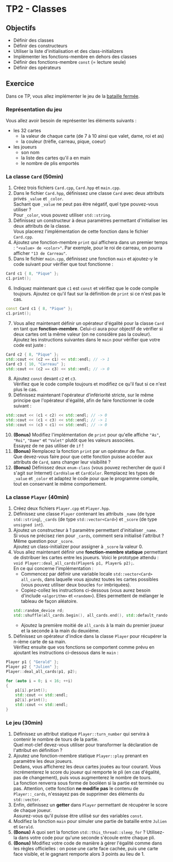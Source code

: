 # TP2 - Classes

## Objectifs

- Définir des classes
- Définir des constructeurs
- Utiliser la liste d'initialisation et des class-initializers
- Implémenter les fonctions-membre en dehors des classes
- Définir des fonctions-membre `const` (= lecture seule)
- Définir des opérateurs

## Exercice

Dans ce TP, vous allez implémenter le jeu de la [bataille fermée](https://www.youtube.com/watch?v=lS0dpe4GKTY).

### Représentation du jeu

Vous allez avoir besoin de représenter les éléments suivants :

- les 32 cartes
    - la valeur de chaque carte (de 7 à 10 ainsi que valet, dame, roi et as)
    - la couleur (trèfle, carreau, pique, coeur)
- les joueurs
    - son nom
    - la liste des cartes qu'il a en main
    - le nombre de plis emportés

### La classe `Card` (50min)

1. Créez trois fichiers `Card.cpp`, `Card.hpp` et `main.cpp`.
2. Dans le fichier `Card.hpp`, définissez une classe `Card` avec deux attributs privés `_value` et `_color`.  
Sachant que `_value` ne peut pas être négatif, quel type pouvez-vous utiliser ?  
Pour `_color`, vous pouvez utiliser `std::string`.
3. Définissez un constructeur à deux paramètres permettant d'initialiser les deux attributs de la classe.  
Vous placerez l'implémentation de cette fonction dans le fichier `Card.cpp`.
4. Ajoutez une fonction-membre `print` qui affichera dans un premier temps : `"<value> de <color>"`. Par exemple, pour le roi de carreau, on pourra afficher `"13 de Carreau"`.
5. Dans le fichier `main.cpp`, définissez une fonction `main` et ajoutez-y le code suivant pour vérifier que tout fonctionne :
```cpp
Card c1 { 8, "Pique" };
c1.print();
```
6. Indiquez maintenant que `c1` est `const` et vérifiez que le code compile toujours. Ajoutez ce qu'il faut sur la définition de `print` si ce n'est pas le cas.
```cpp
const Card c1 { 8, "Pique" };
c1.print();
```
7. Vous allez maintenant définir un opérateur d'égalité pour la classe `Card` en tant que **fonction-membre**. Celui-ci aura pour objectif de vérifier si deux cartes ont la même valeur (on ne considère pas la couleur).  
Ajoutez les instructions suivantes dans le `main` pour vérifier que votre code est juste :
```cpp
Card c2 { 8, "Pique" };
std::cout << (c2 == c1) << std::endl; // -> 1
Card c3 { 10, "Carreau" };
std::cout << (c2 == c3) << std::endl; // -> 0 
```
8. Ajoutez `const` devant `c2` et `c3`.  
Vérifiez que le code compile toujours et modifiez ce qu'il faut si ce n'est plus le cas.
9. Définissez maintenant l'opérateur d'infériorité stricte, sur le même principe que l'opérateur d'égalité, afin de faire fonctionner le code suivant :
```cpp
std::cout << (c1 < c2) << std::endl; // -> 0
std::cout << (c1 < c3) << std::endl; // -> 1
std::cout << (c3 < c1) << std::endl; // -> 0
```
10. **(Bonus)** Modifiez l'implémentation de `print` pour qu'elle affiche `"As"`, `"Roi"`, `"Dame"` et `"Valet"` plutôt que les valeurs associées.  
Essayez de ne pas utiliser de `if` !
11. **(Bonus)** Remplacez la fonction `print` par un opérateur de flux.  
Que devez-vous faire pour que cette fonction puisse accéder aux attributs de `Card`, sans changer leur visibilité ?
12. **(Bonus)** Définissez deux `enum-class` (vous pouvez rechercher de quoi il s'agit sur Internet) `CardValue` et `CardColor`.
Remplacez les types de `_value` et `_color` et adaptez le code pour que le programme compile, tout en conservant le même comportement.

### La classe `Player` (40min)

1. Créez deux fichiers `Player.cpp` et `Player.hpp`.
2. Définissez une classe `Player` contenant les attributs `_name` (de type `std::string`), `_cards` (de type `std::vector<Card>`) et `_score` (de type `unsigned int`).
3. Ajoutez un constructeur à 1 paramètre permettant d'initialiser `_name`.  
Si vous ne précisez rien pour `_cards`, comment sera initialisé l'attribut ?  
Même question pour `_score`.  
Ajoutez un class-initializer pour assigner à `_score` la valeur 0.
4. Vous allez maintenant définir une **fonction-membre statique** permettant de distribuer les cartes entre les joueurs. Voici le prototype attendu : `void Player::deal_all_cards(Player& p1, Player& p2);`.  
En ce qui concerne l'implémentation :
    - Commencez par définir une variable locale `std::vector<Card> all_cards`, dans laquelle vous ajoutez toutes les cartes possibles (vous pouvez utiliser deux boucles `for` imbriquées).
    - Copiez-collez les instructions ci-dessous (vous aurez besoin d'include `<algorithm>` et `<random>`). Elles permettent de mélanger le tableau de façon aléatoire.
    ```cpp
    std::random_device rd;
    std::shuffle(all_cards.begin(), all_cards.end(), std::default_random_engine(rd()));
    ```
    - Ajoutez la première moitié de `all_cards` à la main du premier joueur et la seconde à la main du deuxième.
5. Définissez un opérateur d'indice dans la classe `Player` pour récupérer la n-ième carte de sa main.  
Vérifiez ensuite que vos fonctions se comportent comme prévu en ajoutant les instructions ci-dessous dans le `main` :
```cpp
Player p1 { "Gerald" };
Player p2 { "Julien" };
Player::deal_all_cards(p1, p2);

for (auto i = 0; i < 16; ++i)
{
    p1[i].print();
    std::cout << std::endl;
    p2[i].print();
    std::cout << std::endl;
}
```

### Le jeu (30min) 

1. Définissez un attribut statique `Player::turn_number` qui servira à contenir le nombre de tours de la partie.  
Quel mot-clef devez-vous utiliser pour transformer la déclaration de l'attribut en définition ?
2. Ajoutez une fonction-membre statique `Player::play` prenant en paramètre les deux joueurs.  
Dedans, vous afficherez les deux cartes jouées au tour courant.
Vous incrémenterez le score du joueur qui remporte le pli (en cas d'égalité, pas de changement), puis vous augmenterez le nombre de tours.  
La fonction renverra sous forme de booléen si la partie est terminée ou pas.
Attention, cette fonction **ne modifie pas** le contenu de `Player::_cards`, n'essayez pas de supprimer des éléments du `std::vector`.
4. Enfin, définissez un **getter** dans `Player` permettant de récupérer le score de chaque joueur.  
Assurez-vous qu'il puisse être utilisé sur des variables `const`. 
5. Modifiez la fonction `main` pour simuler une partie de bataille entre `Julien` et `Gerald`.
6. **(Bonus)** A quoi sert la fonction `std::this_thread::sleep_for` ?
Utilisez-la dans votre code pour qu'une seconde s'écoule entre chaque pli.
7. **(Bonus)** Modifiez votre code de manière à gérer l'égalité comme dans les règles officielles : on pose une carte face cachée, puis une carte face visible, et le gagnant remporte alors 3 points au lieu de 1.
